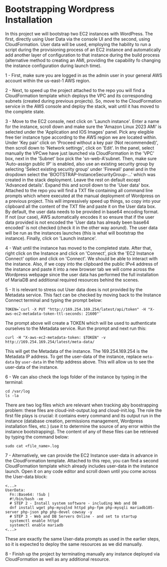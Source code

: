 # Bootstrapping Wordpress Installation

In this project we will bootstrap two EC2 instances with WordPress. The first, directly using User Data via the console UI
and the second, using CloudFormation. User data will be used, employing the hability to run a script during the provisioning process of an EC2 instance and automatically add another layer of configuration to that instance during the build process (alternative method to creating an AMI, providing the capability fo changing the instance configuration during launch time). <br/>

1 - First, make sure you are logged in as the admin user in your general AWS account within the us-east-1 AWS region. <br/>

2 - Next, to speed up the project attached to the repo you will find a CloudFormation template which deploys the VPC and its corresponding subnets (created during previous projects). So, move to the CloudFormation service in the AWS console and deploy the stack, wait until it has moved to the complete state. <br/>

3 - Move to the EC2 console, next click on 'Launch instance'.  Enter a name for the instance, scroll down and make sure the 'Amazon Linux 2023 AMI' is selected under the 'Application and IOS Images' panel. Pick any elegible free tier instance type according to the AWS region we are located within. Under 'Key pair' click on 'Proceed without a key pair (Not recommended)', then scroll down to 'Network settings', click on 'Edit'. In the panel, select manually the VPCwe have just launched via CloudFormation in the 'VPC' box, next in the 'Subnet' box pick  the 'sn-web-A'subnet. Then, make sure 'Auto-assign public IP' is enabled, also use an existing security group by selecting 'Select existing security group' under 'Firewall' panel and in the dropdown select the 'BOOTSTRAP-InstanceSecurityGroup-...' which was created in the stack deployment. Leave the rest on default except 'Advanced details'. Expand this and scroll down to the 'User data' box. Attached to the repo you will find a TXT file containing all command line prompts which where executed at the manual deployment of Wordpress on a previous project. This will impressively speed up things, so copy into your clipboard all the content of the TXT file and paste it on the User data box. By default, the user data needs to be provided in base64 encoding format. If not (our case), AWS automatically encodes it so ensure that if the user data provided is not encoded the 'User data has already been base64 encoded' is not checked (check it in the other way aorund). The user data will be run as the instances launches (this is what will bootstrap the instance). Finally, click on 'Launch instance'. <br/>

4 - Wait until the instance has moved to the completed state. After that, right click on the Instance and click on 'Connect', pick the 'EC2 Instance Connect' option and click on 'Connect'. We should be able to interact with the instance. Also, if we copy into the clipboard the public IPv4 address of the instance and paste it into a new browser tab we will come across the Wordpress webpage since the user data has performed the full installation of MariaDB and additional required resources behind the scenes. <br/>

5 - It is relevant to stress out User data does is not provided by the Metadata service. This fact can be checked by moving back to the Instance Connect terminal and typing the prompt below: <br/>

```
TOKEN=`curl -X PUT "http://169.254.169.254/latest/api/token" -H "X-aws-ec2-metadata-token-ttl-seconds: 21600"`
```
The prompt above will create a TOKEN which will be used to authenticate ourselves to the Metadata service. Run the prompt and next run this: <br/>

```
curl -H "X-aws-ec2-metadata-token: $TOKEN" -v http://169.254.169.254/latest/meta-data/
```
This will get the Metadata of the instance. The 169.254.169.254 is the Metadata IP address. To get the user-data of the instance, replace ```meta-data``` by ```user-data``` in the http address above. This will allow us to see the user-data of the instance.  <br/>

6 - We can also check the logs folder of the instance by typing in the terminal: <br/>

```
cd /var/log
ls -la
```
There are two log files which are relevant when tracking aby boostrapping problem: these files are cloud-init-output.log and cloud-init.log. The role the first file plays is crucial: it contains every command and its output run in the instance (database creation, permissions management, Wordpress installation files, etc.) (use it to determine the source of any error within the instance bootstrapping). The content of any of these files can be retrieved by typing the command below:<br/>

```
sudo cat <file_name>.log
```

7 - Alternatively, we can provide the EC2 Instance user-data in advance in the CloudFormation template. Attached to this repo, you can find a second CloudFormation template which already includes user-data in the instance launch. Open it on any code editor and scroll down until you come across the User-data block: <br/>
```
<...>
UserData:
  Fn::Base64: !Sub |
  #!/bin/bash -xe
  # STEP 2 - Install system software - including Web and DB
  dnf install wget php-mysqlnd httpd php-fpm php-mysqli mariadb105-server php-json php php-devel cowsay -y
  # STEP 3 - Web and DB Servers Online - and set to startup
  systemctl enable httpd
  systemctl enable mariadb
<...>
```
These are exactly the same User-data prompts as used in the earlier steps, so it is expected to deploy the same resources as we did manually. <br/>

8 - Finish up the project by terminating manually any instance deployed via CloudFormation as well as any additional resource. <br/>


